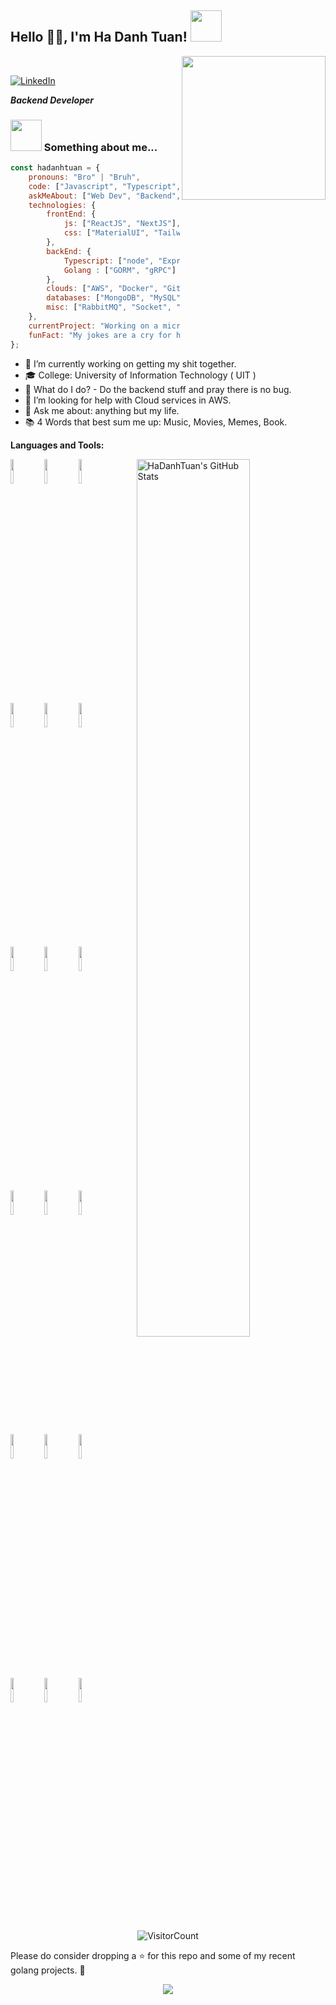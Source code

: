 <h2>Hello 🙏🏻, I'm Ha Danh Tuan! <img src="https://media.giphy.com/media/mGcNjsfWAjY5AEZNw6/giphy.gif" width="50"></h2> <img align='right' src="https://media.giphy.com/media/M9gbBd9nbDrOTu1Mqx/giphy.gif" width="230"> 
<br/>
<div align = 'left'>

 [![LinkedIn](https://img.shields.io/badge/LinkedIn-connect-blue.svg?logo=linkedin&logoColor=white)](https://www.linkedin.com/in/tu%E1%BA%A5n-h%C3%A0-8651b8178/)


_**Backend Developer**_

### <img src="https://media.giphy.com/media/VgCDAzcKvsR6OM0uWg/giphy.gif" width="50"> Something about me...  

```javascript
const hadanhtuan = {
    pronouns: "Bro" | "Bruh",
    code: ["Javascript", "Typescript", "Golang"],
    askMeAbout: ["Web Dev", "Backend", "Microservices", "Software Development", "tech"],
    technologies: {
        frontEnd: {
            js: ["ReactJS", "NextJS"],
            css: ["MaterialUI", "Tailwind"]
        },
        backEnd: {
            Typescript: ["node", "ExpressJS", "NestJS", "TypeORM"],
            Golang : ["GORM", "gRPC"]
        },
        clouds: ["AWS", "Docker", "Github Action", "Jenkins"],
        databases: ["MongoDB", "MySQL", "PostgreSQL", "Redis", "Elasticsearch", "DynamoDB"],
        misc: ["RabbitMQ", "Socket", "RPC", "gRPC"]
    },
    currentProject: "Working on a microservices project",
    funFact: "My jokes are a cry for help."
};
```

- 🔭 I’m currently working on getting my shit together.
- 🎓 College: University of Information Technology ( UIT )
- 🔮 What do I do? - Do the backend stuff and pray there is no bug.
- 🤔 I’m looking for help with Cloud services in AWS. 
- 💬 Ask me about: anything but my life.
- 📚 4 Words that best sum me up: Music, Movies, Memes, Book.


**Languages and Tools:** 

<p>
    <img width="60%" align="right" alt="HaDanhTuan's GitHub Stats" src="https://github-readme-stats.vercel.app/api?username=hadanhtuan&show_icons=true&hide_border=true" />
  
  
  <code><img width="10%" src="https://www.vectorlogo.zone/logos/golang/golang-ar21.svg"></code>
  <code><img width="10%" src="https://www.vectorlogo.zone/logos/javascript/javascript-ar21.svg"></code>
  <code><img width="10%" src="https://www.vectorlogo.zone/logos/typescriptlang/typescriptlang-ar21.svg"></code>
  <br />
  <code><img width="10%" src="https://www.vectorlogo.zone/logos/nestjs/nestjs-ar21.svg"></code>
  <code><img width="10%" src="https://www.vectorlogo.zone/logos/tailwindcss/tailwindcss-ar21.svg"></code>
  <code><img width="10%" src="https://www.vectorlogo.zone/logos/javascript/javascript-ar21.svg"></code>
  <br />
  <code><img width="10%" src="https://www.vectorlogo.zone/logos/mysql/mysql-ar21.svg"></code>
  <code><img width="10%" src="https://www.vectorlogo.zone/logos/postgresql/postgresql-ar21.svg"></code>
  <code><img width="10%" src="https://www.vectorlogo.zone/logos/mongodb/mongodb-ar21.svg"></code>
  <br />
  <code><img width="10%" src="https://www.vectorlogo.zone/logos/redis/redis-ar21.svg"></code>
  <code><img width="10%" src="https://www.vectorlogo.zone/logos/elastic/elastic-ar21.svg"></code>
  <code><img width="10%" src="https://www.vectorlogo.zone/logos/amazon_aws/amazon_aws-ar21.svg"></code>
  <br />
  <code><img width="10%" src="https://www.vectorlogo.zone/logos/jenkins/jenkins-ar21.svg"></code>
  <code><img width="10%" src="https://www.vectorlogo.zone/logos/github/github-ar21.svg"></code>
  <code><img width="10%" src="https://www.vectorlogo.zone/logos/rabbitmq/rabbitmq-ar21.svg"></code>
   <br />
  <code><img width="10%" src="https://www.vectorlogo.zone/logos/socketio/socketio-ar21.svg"></code>
  <code><img width="10%" src="https://www.vectorlogo.zone/logos/docker/docker-ar21.svg"></code>
  <code><img width="10%" src="https://www.vectorlogo.zone/logos/reactjs/reactjs-ar21.svg"></code>
  
</p>

<div align="center">

![VisitorCount](https://profile-counter.glitch.me/{hadanhtuan}/count.svg)

</div>

Please do consider dropping a ⭐ for this repo and some of my recent golang projects. 🥺

<p align="center">
  <a href="https://github.com/hadanhtuan/go-sdk">
    <img align="center" src="https://github-readme-stats.vercel.app/api/pin/?username=hadanhtuan&repo=go-sdk" />
  </a>
</p>
